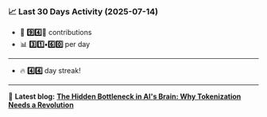 <!--START_STATS-->
### 📈 Last 30 Days Activity (2025-07-14)  
- 🧮 **9️⃣4️⃣🎱** contributions  
- 📊 **3️⃣1️⃣•6️⃣0️⃣** per day
---
- 🔥 **4️⃣4️⃣** day streak!
---
📝 **Latest blog:** [**The Hidden Bottleneck in AI's Brain: Why Tokenization Needs a Revolution**](https://andriak.com/blog/tokenization-revolution)
<!--END_STATS-->

